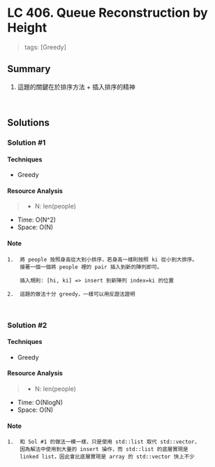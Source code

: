# LC 406. Queue Reconstruction by Height
> tags:  [Greedy]

## Summary 
1.  這題的關鍵在於排序方法 + 插入排序的精神

<br>

## Solutions
### Solution #1
#### Techniques
- Greedy

#### Resource Analysis
> - N: len(people)
- Time: O(N^2)
- Space: O(N)

#### Note
```
1.  將 people 按照身高從大到小排序，若身高一樣則按照 ki 從小到大排序。
    接著一個一個將 people 裡的 pair 插入到新的陣列即可。

    插入規則: [hi, ki] => insert 到新陣列 index=ki 的位置

2.  這題的做法十分 greedy，一樣可以用反證法證明
```

<br>

### Solution #2
#### Techniques
- Greedy

#### Resource Analysis
> - N: len(people)
- Time: O(NlogN)
- Space: O(N)

#### Note
```
1.  和 Sol #1 的做法一模一樣，只是使用 std::list 取代 std::vector，
    因為解法中使用到大量的 insert 操作，而 std::list 的底層實現是
    linked list，因此會比底層實現是 array 的 std::vector 快上不少
```

